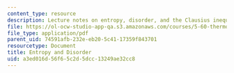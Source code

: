 ```yaml
---
content_type: resource
description: Lecture notes on entropy, disorder, and the Clausius inequality.
file: https://ol-ocw-studio-app-qa.s3.amazonaws.com/courses/5-60-thermodynamics-kinetics-spring-2008/a3ed016d56f65c2d5dcc13249ae32cc8_lec_10.pdf
file_type: application/pdf
parent_uid: 74591afb-232e-eb20-5c41-17359f843701
resourcetype: Document
title: Entropy and Disorder
uid: a3ed016d-56f6-5c2d-5dcc-13249ae32cc8
---
```


